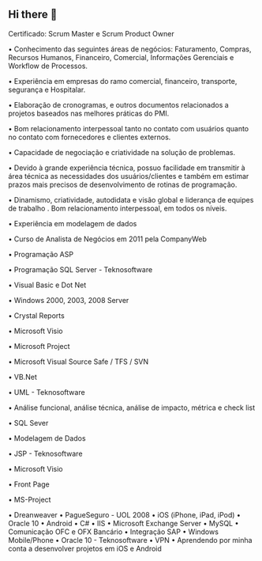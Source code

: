 ## Hi there 👋

Certificado: Scrum Master e Scrum Product Owner

• Conhecimento das seguintes áreas de negócios: Faturamento, Compras, Recursos Humanos, Financeiro, Comercial, Informações Gerenciais e Workflow de Processos.

• Experiência em empresas do ramo comercial, financeiro, transporte, segurança e Hospitalar.

• Elaboração de cronogramas, e outros documentos relacionados a projetos baseados nas melhores práticas do PMI.

• Bom relacionamento interpessoal tanto no contato com usuários quanto no contato com fornecedores e clientes externos.

• Capacidade de negociação e criatividade na solução de problemas.

• Devido à grande experiência técnica, possuo facilidade em transmitir à área técnica as necessidades dos usuários/clientes e também em estimar prazos mais precisos de desenvolvimento de rotinas de programação.

• Dinamismo, criatividade, autodidata e visão global e liderança de equipes de trabalho .
 Bom relacionamento interpessoal, em todos os níveis.

• Experiência em modelagem de dados

• Curso de Analista de Negócios em 2011 pela CompanyWeb

• Programação ASP

• Programação SQL Server - Teknosoftware

• Visual Basic e Dot Net

• Windows 2000, 2003, 2008 Server

• Crystal Reports

• Microsoft Visio

• Microsoft Project

• Microsoft Visual Source Safe / TFS / SVN

• VB.Net 

• UML - Teknosoftware

• Análise funcional, análise técnica, análise de impacto, métrica e check list

• SQL Sever

• Modelagem de Dados 

• JSP - Teknosoftware

• Microsoft Visio 

• Front Page 

• MS-Project 

• Dreanweaver
• PagueSeguro - UOL 2008
• iOS (iPhone, iPad, iPod)
• Oracle 10
• Android
• C#
• IIS
• Microsoft Exchange Server
• MySQL
• Comunicação OFC e OFX Bancário
• Integração SAP
• Windows Mobile/Phone
• Oracle 10 - Teknosoftware
• VPN
• Aprendendo por minha conta a desenvolver projetos em iOS e Android
